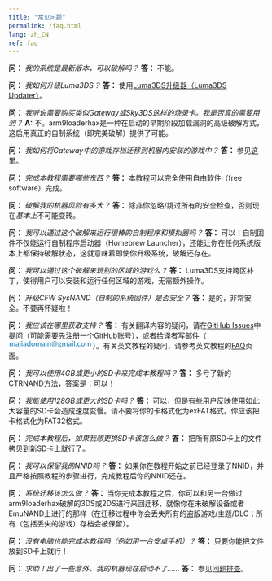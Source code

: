 ```yaml
---
title: "常见问题"
permalink: /faq.html
lang: zh_CN
ref: faq
---
```


<a name="faq_latestfw" />**问：** *我的系统是最新版本，可以破解吗？*
**答：** 不能。

<a name="faq_updatecfw" />**问：** *我如何升级Luma3DS？*
**答：** 使用[Luma3DS升级器（Luma3DS Updater）](https://github.com/Hamcha/lumaupdate/releases/latest)。

<a name="faq_gatewaysky" />**问：** *我听说需要购买类似Gateway或Sky3DS这样的烧录卡。我是否真的需要用到？*
**A:** 不。arm9loaderhax是一种在启动的早期阶段加载漏洞的高级破解方式，这启用真正的自制系统（即完美破解）提供了可能。

<a name="faq_gatewaysaves" />**问：** *我如何将Gateway中的游戏存档迁移到机器内安装的游戏中？*
**答：** 参见[这里](https://gbatemp.net/threads/425743/)。

<a name="faq_need" />**问：** *完成本教程需要哪些东西？*
**答：** 本教程可以完全使用自由软件（free software）完成。

<a name="faq_risky" />**问：** *破解我的机器风险有多大？*
**答：** 除非你忽略/跳过所有的安全检查，否则现在*基本上*不可能变砖。

<a name="faq_homebrew" />**问：** *我可以通过这个破解来运行很棒的自制程序和模拟器吗？*
**答：** 可以！自制固件不仅能运行自制程序启动器（Homebrew Launcher），还能让你在任何系统版本上都保持破解状态，这就意味着即使你升级系统，破解还存在。

<a name="faq_regionfree" />**问：** *我可以通过这个破解来玩别的区域的游戏么？*
**答：** Luma3DS支持跨区补丁，使得用户可以安装和运行任何区域的游戏，无需额外操作。

<a name="faq_updates" />**问：** *升级CFW SysNAND（自制的系统固件）是否安全？*
**答：** 是的，非常安全。不要再怀疑啦！

<a name="faq_support" />**问：** *我应该在哪里获取支持？*
**答：** 有关翻译内容的疑问，请在[GitHub Issues](https://github.com/majia67/3DS-ARM9LoaderHax-Guide/issues)中提问（可能需要先注册一个GitHub账号），或者给译者写邮件（![Email](images/email.png)）。有关英文教程的疑问，请参考英文教程的[FAQ](https://3ds.guide/faq)页面。

<a name="faq_le4gbsd" />**问：** *我可以使用4GB或更小的SD卡来完成本教程吗？*
**答：** 多亏了新的CTRNAND方法，答案是：可以！

<a name="faq_ge128gbsd" />**问：** *我能使用128GB或更大的SD卡吗？*
**答：** 可以，但是有些用户反映使用如此大容量的SD卡会造成速度变慢。请不要将你的卡格式化为exFAT格式。你应该把卡格式化为FAT32格式。

<a name="faq_movesd" />**问：** *完成本教程后，如果我想更换SD卡该怎么做？*
**答：** 把所有原SD卡上的文件拷贝到新SD卡上就行了。

<a name="faq_NNID" />**问：** *我可以保留我的NNID吗？*
**答：** 如果你在教程开始之前已经登录了NNID，并且严格按照教程的步骤进行，完成教程后你的NNID还在。

<a name="faq_systransfer" />**问：** *系统迁移该怎么做？*
**答：** 当你完成本教程之后，你可以和另一台做过arm9loaderhax破解的3DS或2DS进行来回迁移，就像你在未破解设备或者EmuNAND上进行的那样（在迁移过程中你会丢失所有的盗版游戏/主题/DLC；所有（包括丢失的游戏）存档会被保留）。

<a name="faq_nopc" />**问：** *没有电脑也能完成本教程吗（例如用一台安卓手机）？*
**答：** 只要你能把文件放到SD卡上就行！

<a name="faq_problem" />**问：** *求助！出了一些意外，我的机器现在启动不了……*
**答：** 参见[问题排查](troubleshooting)。
